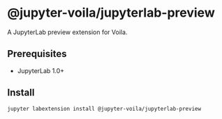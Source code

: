 # @jupyter-voila/jupyterlab-preview

A JupyterLab preview extension for Voila.

## Prerequisites

- JupyterLab 1.0+

## Install

```bash
jupyter labextension install @jupyter-voila/jupyterlab-preview
```
